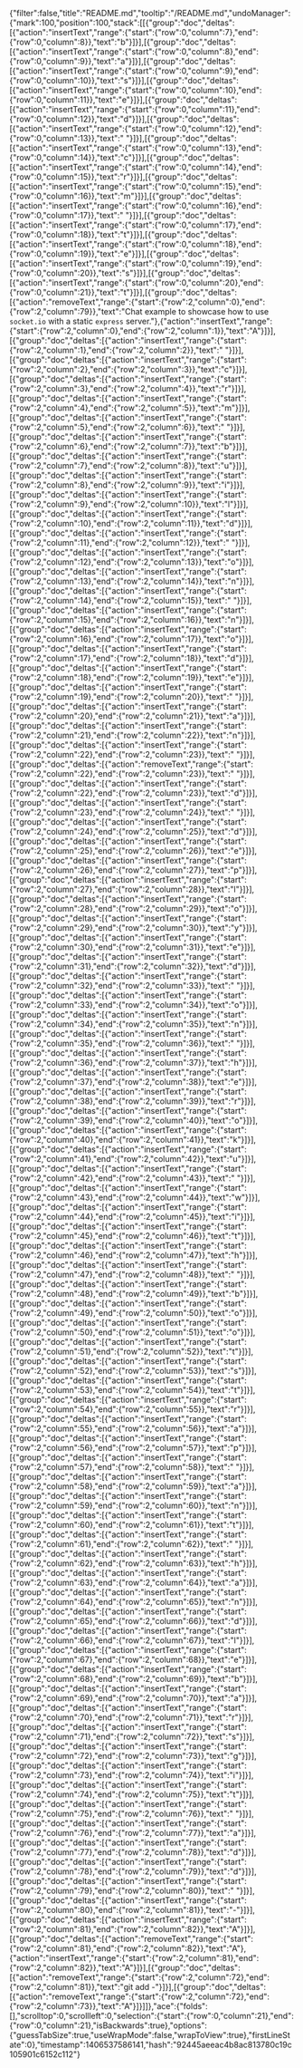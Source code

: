{"filter":false,"title":"README.md","tooltip":"/README.md","undoManager":{"mark":100,"position":100,"stack":[[{"group":"doc","deltas":[{"action":"insertText","range":{"start":{"row":0,"column":7},"end":{"row":0,"column":8}},"text":"b"}]}],[{"group":"doc","deltas":[{"action":"insertText","range":{"start":{"row":0,"column":8},"end":{"row":0,"column":9}},"text":"a"}]}],[{"group":"doc","deltas":[{"action":"insertText","range":{"start":{"row":0,"column":9},"end":{"row":0,"column":10}},"text":"s"}]}],[{"group":"doc","deltas":[{"action":"insertText","range":{"start":{"row":0,"column":10},"end":{"row":0,"column":11}},"text":"e"}]}],[{"group":"doc","deltas":[{"action":"insertText","range":{"start":{"row":0,"column":11},"end":{"row":0,"column":12}},"text":"d"}]}],[{"group":"doc","deltas":[{"action":"insertText","range":{"start":{"row":0,"column":12},"end":{"row":0,"column":13}},"text":" "}]}],[{"group":"doc","deltas":[{"action":"insertText","range":{"start":{"row":0,"column":13},"end":{"row":0,"column":14}},"text":"c"}]}],[{"group":"doc","deltas":[{"action":"insertText","range":{"start":{"row":0,"column":14},"end":{"row":0,"column":15}},"text":"r"}]}],[{"group":"doc","deltas":[{"action":"insertText","range":{"start":{"row":0,"column":15},"end":{"row":0,"column":16}},"text":"m"}]}],[{"group":"doc","deltas":[{"action":"insertText","range":{"start":{"row":0,"column":16},"end":{"row":0,"column":17}},"text":" "}]}],[{"group":"doc","deltas":[{"action":"insertText","range":{"start":{"row":0,"column":17},"end":{"row":0,"column":18}},"text":"t"}]}],[{"group":"doc","deltas":[{"action":"insertText","range":{"start":{"row":0,"column":18},"end":{"row":0,"column":19}},"text":"e"}]}],[{"group":"doc","deltas":[{"action":"insertText","range":{"start":{"row":0,"column":19},"end":{"row":0,"column":20}},"text":"s"}]}],[{"group":"doc","deltas":[{"action":"insertText","range":{"start":{"row":0,"column":20},"end":{"row":0,"column":21}},"text":"t"}]}],[{"group":"doc","deltas":[{"action":"removeText","range":{"start":{"row":2,"column":0},"end":{"row":2,"column":79}},"text":"Chat example to showcase how to use `socket.io` with a static `express` server."},{"action":"insertText","range":{"start":{"row":2,"column":0},"end":{"row":2,"column":1}},"text":"A"}]}],[{"group":"doc","deltas":[{"action":"insertText","range":{"start":{"row":2,"column":1},"end":{"row":2,"column":2}},"text":" "}]}],[{"group":"doc","deltas":[{"action":"insertText","range":{"start":{"row":2,"column":2},"end":{"row":2,"column":3}},"text":"c"}]}],[{"group":"doc","deltas":[{"action":"insertText","range":{"start":{"row":2,"column":3},"end":{"row":2,"column":4}},"text":"r"}]}],[{"group":"doc","deltas":[{"action":"insertText","range":{"start":{"row":2,"column":4},"end":{"row":2,"column":5}},"text":"m"}]}],[{"group":"doc","deltas":[{"action":"insertText","range":{"start":{"row":2,"column":5},"end":{"row":2,"column":6}},"text":" "}]}],[{"group":"doc","deltas":[{"action":"insertText","range":{"start":{"row":2,"column":6},"end":{"row":2,"column":7}},"text":"b"}]}],[{"group":"doc","deltas":[{"action":"insertText","range":{"start":{"row":2,"column":7},"end":{"row":2,"column":8}},"text":"u"}]}],[{"group":"doc","deltas":[{"action":"insertText","range":{"start":{"row":2,"column":8},"end":{"row":2,"column":9}},"text":"i"}]}],[{"group":"doc","deltas":[{"action":"insertText","range":{"start":{"row":2,"column":9},"end":{"row":2,"column":10}},"text":"l"}]}],[{"group":"doc","deltas":[{"action":"insertText","range":{"start":{"row":2,"column":10},"end":{"row":2,"column":11}},"text":"d"}]}],[{"group":"doc","deltas":[{"action":"insertText","range":{"start":{"row":2,"column":11},"end":{"row":2,"column":12}},"text":" "}]}],[{"group":"doc","deltas":[{"action":"insertText","range":{"start":{"row":2,"column":12},"end":{"row":2,"column":13}},"text":"o"}]}],[{"group":"doc","deltas":[{"action":"insertText","range":{"start":{"row":2,"column":13},"end":{"row":2,"column":14}},"text":"n"}]}],[{"group":"doc","deltas":[{"action":"insertText","range":{"start":{"row":2,"column":14},"end":{"row":2,"column":15}},"text":" "}]}],[{"group":"doc","deltas":[{"action":"insertText","range":{"start":{"row":2,"column":15},"end":{"row":2,"column":16}},"text":"n"}]}],[{"group":"doc","deltas":[{"action":"insertText","range":{"start":{"row":2,"column":16},"end":{"row":2,"column":17}},"text":"o"}]}],[{"group":"doc","deltas":[{"action":"insertText","range":{"start":{"row":2,"column":17},"end":{"row":2,"column":18}},"text":"d"}]}],[{"group":"doc","deltas":[{"action":"insertText","range":{"start":{"row":2,"column":18},"end":{"row":2,"column":19}},"text":"e"}]}],[{"group":"doc","deltas":[{"action":"insertText","range":{"start":{"row":2,"column":19},"end":{"row":2,"column":20}},"text":" "}]}],[{"group":"doc","deltas":[{"action":"insertText","range":{"start":{"row":2,"column":20},"end":{"row":2,"column":21}},"text":"a"}]}],[{"group":"doc","deltas":[{"action":"insertText","range":{"start":{"row":2,"column":21},"end":{"row":2,"column":22}},"text":"n"}]}],[{"group":"doc","deltas":[{"action":"insertText","range":{"start":{"row":2,"column":22},"end":{"row":2,"column":23}},"text":" "}]}],[{"group":"doc","deltas":[{"action":"removeText","range":{"start":{"row":2,"column":22},"end":{"row":2,"column":23}},"text":" "}]}],[{"group":"doc","deltas":[{"action":"insertText","range":{"start":{"row":2,"column":22},"end":{"row":2,"column":23}},"text":"d"}]}],[{"group":"doc","deltas":[{"action":"insertText","range":{"start":{"row":2,"column":23},"end":{"row":2,"column":24}},"text":" "}]}],[{"group":"doc","deltas":[{"action":"insertText","range":{"start":{"row":2,"column":24},"end":{"row":2,"column":25}},"text":"d"}]}],[{"group":"doc","deltas":[{"action":"insertText","range":{"start":{"row":2,"column":25},"end":{"row":2,"column":26}},"text":"e"}]}],[{"group":"doc","deltas":[{"action":"insertText","range":{"start":{"row":2,"column":26},"end":{"row":2,"column":27}},"text":"p"}]}],[{"group":"doc","deltas":[{"action":"insertText","range":{"start":{"row":2,"column":27},"end":{"row":2,"column":28}},"text":"l"}]}],[{"group":"doc","deltas":[{"action":"insertText","range":{"start":{"row":2,"column":28},"end":{"row":2,"column":29}},"text":"o"}]}],[{"group":"doc","deltas":[{"action":"insertText","range":{"start":{"row":2,"column":29},"end":{"row":2,"column":30}},"text":"y"}]}],[{"group":"doc","deltas":[{"action":"insertText","range":{"start":{"row":2,"column":30},"end":{"row":2,"column":31}},"text":"e"}]}],[{"group":"doc","deltas":[{"action":"insertText","range":{"start":{"row":2,"column":31},"end":{"row":2,"column":32}},"text":"d"}]}],[{"group":"doc","deltas":[{"action":"insertText","range":{"start":{"row":2,"column":32},"end":{"row":2,"column":33}},"text":" "}]}],[{"group":"doc","deltas":[{"action":"insertText","range":{"start":{"row":2,"column":33},"end":{"row":2,"column":34}},"text":"o"}]}],[{"group":"doc","deltas":[{"action":"insertText","range":{"start":{"row":2,"column":34},"end":{"row":2,"column":35}},"text":"n"}]}],[{"group":"doc","deltas":[{"action":"insertText","range":{"start":{"row":2,"column":35},"end":{"row":2,"column":36}},"text":" "}]}],[{"group":"doc","deltas":[{"action":"insertText","range":{"start":{"row":2,"column":36},"end":{"row":2,"column":37}},"text":"h"}]}],[{"group":"doc","deltas":[{"action":"insertText","range":{"start":{"row":2,"column":37},"end":{"row":2,"column":38}},"text":"e"}]}],[{"group":"doc","deltas":[{"action":"insertText","range":{"start":{"row":2,"column":38},"end":{"row":2,"column":39}},"text":"r"}]}],[{"group":"doc","deltas":[{"action":"insertText","range":{"start":{"row":2,"column":39},"end":{"row":2,"column":40}},"text":"o"}]}],[{"group":"doc","deltas":[{"action":"insertText","range":{"start":{"row":2,"column":40},"end":{"row":2,"column":41}},"text":"k"}]}],[{"group":"doc","deltas":[{"action":"insertText","range":{"start":{"row":2,"column":41},"end":{"row":2,"column":42}},"text":"u"}]}],[{"group":"doc","deltas":[{"action":"insertText","range":{"start":{"row":2,"column":42},"end":{"row":2,"column":43}},"text":" "}]}],[{"group":"doc","deltas":[{"action":"insertText","range":{"start":{"row":2,"column":43},"end":{"row":2,"column":44}},"text":"w"}]}],[{"group":"doc","deltas":[{"action":"insertText","range":{"start":{"row":2,"column":44},"end":{"row":2,"column":45}},"text":"i"}]}],[{"group":"doc","deltas":[{"action":"insertText","range":{"start":{"row":2,"column":45},"end":{"row":2,"column":46}},"text":"t"}]}],[{"group":"doc","deltas":[{"action":"insertText","range":{"start":{"row":2,"column":46},"end":{"row":2,"column":47}},"text":"h"}]}],[{"group":"doc","deltas":[{"action":"insertText","range":{"start":{"row":2,"column":47},"end":{"row":2,"column":48}},"text":" "}]}],[{"group":"doc","deltas":[{"action":"insertText","range":{"start":{"row":2,"column":48},"end":{"row":2,"column":49}},"text":"b"}]}],[{"group":"doc","deltas":[{"action":"insertText","range":{"start":{"row":2,"column":49},"end":{"row":2,"column":50}},"text":"o"}]}],[{"group":"doc","deltas":[{"action":"insertText","range":{"start":{"row":2,"column":50},"end":{"row":2,"column":51}},"text":"o"}]}],[{"group":"doc","deltas":[{"action":"insertText","range":{"start":{"row":2,"column":51},"end":{"row":2,"column":52}},"text":"t"}]}],[{"group":"doc","deltas":[{"action":"insertText","range":{"start":{"row":2,"column":52},"end":{"row":2,"column":53}},"text":"s"}]}],[{"group":"doc","deltas":[{"action":"insertText","range":{"start":{"row":2,"column":53},"end":{"row":2,"column":54}},"text":"t"}]}],[{"group":"doc","deltas":[{"action":"insertText","range":{"start":{"row":2,"column":54},"end":{"row":2,"column":55}},"text":"r"}]}],[{"group":"doc","deltas":[{"action":"insertText","range":{"start":{"row":2,"column":55},"end":{"row":2,"column":56}},"text":"a"}]}],[{"group":"doc","deltas":[{"action":"insertText","range":{"start":{"row":2,"column":56},"end":{"row":2,"column":57}},"text":"p"}]}],[{"group":"doc","deltas":[{"action":"insertText","range":{"start":{"row":2,"column":57},"end":{"row":2,"column":58}},"text":" "}]}],[{"group":"doc","deltas":[{"action":"insertText","range":{"start":{"row":2,"column":58},"end":{"row":2,"column":59}},"text":"a"}]}],[{"group":"doc","deltas":[{"action":"insertText","range":{"start":{"row":2,"column":59},"end":{"row":2,"column":60}},"text":"n"}]}],[{"group":"doc","deltas":[{"action":"insertText","range":{"start":{"row":2,"column":60},"end":{"row":2,"column":61}},"text":"t"}]}],[{"group":"doc","deltas":[{"action":"insertText","range":{"start":{"row":2,"column":61},"end":{"row":2,"column":62}},"text":" "}]}],[{"group":"doc","deltas":[{"action":"insertText","range":{"start":{"row":2,"column":62},"end":{"row":2,"column":63}},"text":"h"}]}],[{"group":"doc","deltas":[{"action":"insertText","range":{"start":{"row":2,"column":63},"end":{"row":2,"column":64}},"text":"a"}]}],[{"group":"doc","deltas":[{"action":"insertText","range":{"start":{"row":2,"column":64},"end":{"row":2,"column":65}},"text":"n"}]}],[{"group":"doc","deltas":[{"action":"insertText","range":{"start":{"row":2,"column":65},"end":{"row":2,"column":66}},"text":"d"}]}],[{"group":"doc","deltas":[{"action":"insertText","range":{"start":{"row":2,"column":66},"end":{"row":2,"column":67}},"text":"l"}]}],[{"group":"doc","deltas":[{"action":"insertText","range":{"start":{"row":2,"column":67},"end":{"row":2,"column":68}},"text":"e"}]}],[{"group":"doc","deltas":[{"action":"insertText","range":{"start":{"row":2,"column":68},"end":{"row":2,"column":69}},"text":"b"}]}],[{"group":"doc","deltas":[{"action":"insertText","range":{"start":{"row":2,"column":69},"end":{"row":2,"column":70}},"text":"a"}]}],[{"group":"doc","deltas":[{"action":"insertText","range":{"start":{"row":2,"column":70},"end":{"row":2,"column":71}},"text":"r"}]}],[{"group":"doc","deltas":[{"action":"insertText","range":{"start":{"row":2,"column":71},"end":{"row":2,"column":72}},"text":"s"}]}],[{"group":"doc","deltas":[{"action":"insertText","range":{"start":{"row":2,"column":72},"end":{"row":2,"column":73}},"text":"g"}]}],[{"group":"doc","deltas":[{"action":"insertText","range":{"start":{"row":2,"column":73},"end":{"row":2,"column":74}},"text":"i"}]}],[{"group":"doc","deltas":[{"action":"insertText","range":{"start":{"row":2,"column":74},"end":{"row":2,"column":75}},"text":"t"}]}],[{"group":"doc","deltas":[{"action":"insertText","range":{"start":{"row":2,"column":75},"end":{"row":2,"column":76}},"text":" "}]}],[{"group":"doc","deltas":[{"action":"insertText","range":{"start":{"row":2,"column":76},"end":{"row":2,"column":77}},"text":"a"}]}],[{"group":"doc","deltas":[{"action":"insertText","range":{"start":{"row":2,"column":77},"end":{"row":2,"column":78}},"text":"d"}]}],[{"group":"doc","deltas":[{"action":"insertText","range":{"start":{"row":2,"column":78},"end":{"row":2,"column":79}},"text":"d"}]}],[{"group":"doc","deltas":[{"action":"insertText","range":{"start":{"row":2,"column":79},"end":{"row":2,"column":80}},"text":" "}]}],[{"group":"doc","deltas":[{"action":"insertText","range":{"start":{"row":2,"column":80},"end":{"row":2,"column":81}},"text":"-"}]}],[{"group":"doc","deltas":[{"action":"insertText","range":{"start":{"row":2,"column":81},"end":{"row":2,"column":82}},"text":"A"}]}],[{"group":"doc","deltas":[{"action":"removeText","range":{"start":{"row":2,"column":81},"end":{"row":2,"column":82}},"text":"A"},{"action":"insertText","range":{"start":{"row":2,"column":81},"end":{"row":2,"column":82}},"text":"A"}]}],[{"group":"doc","deltas":[{"action":"removeText","range":{"start":{"row":2,"column":72},"end":{"row":2,"column":81}},"text":"git add -"}]}],[{"group":"doc","deltas":[{"action":"removeText","range":{"start":{"row":2,"column":72},"end":{"row":2,"column":73}},"text":"A"}]}]]},"ace":{"folds":[],"scrolltop":0,"scrollleft":0,"selection":{"start":{"row":0,"column":21},"end":{"row":0,"column":21},"isBackwards":true},"options":{"guessTabSize":true,"useWrapMode":false,"wrapToView":true},"firstLineState":0},"timestamp":1406537586141,"hash":"92445aeeac4b8ac813780c19c105901c6152c112"}